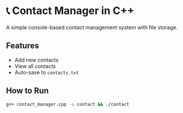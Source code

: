 # 📞 Contact Manager in C++

A simple console-based contact management system with file storage.

## Features
- Add new contacts
- View all contacts
- Auto-save to `contacts.txt`

## How to Run
```bash
g++ contact_manager.cpp -o contact && ./contact